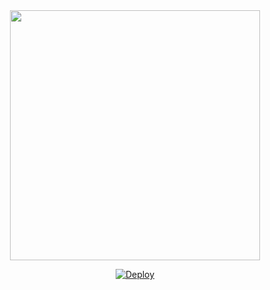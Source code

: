 
<div align="center">
  <img border-radius: 15px src="https://te.legra.ph/file/aaeedc5cc365be576c9d3.jpg/Alexaqueen.png" width="400" height="400"/>
  <p align="center">









[![Deploy](https://www.herokucdn.com/deploy/button.svg)](https://heroku.com/deploy?template=https://github.com/CYBERXKID/CARNEGIE-MD)



